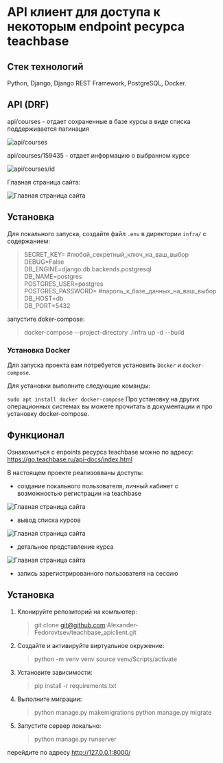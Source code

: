 # API клиент для доступа к некоторым endpoint ресурса teachbase 

## Стек технологий
Python, Django, Django REST Framework, PostgreSQL, Docker.

## API (DRF)

api/courses - отдает сохраненные в базе курсы в виде списка
поддерживается пагинация

![api/courses](./static/img/api_courses.png)

api/courses/159435 - отдает информацию о выбранном курсе

![api/courses/id](./static/img/api_coursedetail.png)

Главная страница сайта:

![Главная страница сайта](./static/img/firstpage.png)



## Установка

Для локального запуска, создайте файл `.env` в директории `infra/` с содержанием:

>SECRET_KEY= #любой_секретный_ключ_на_ваш_выбор\
>DEBUG=False\
>DB_ENGINE=django.db.backends.postgresql\
>DB_NAME=postgres\
>POSTGRES_USER=postgres\
>POSTGRES_PASSWORD= #пароль_к_базе_данных_на_ваш_выбор\
>DB_HOST=db\
>DB_PORT=5432

запустите doker-compose:
>docker-compose --project-directory ./infra up -d --build
### Установка Docker

Для запуска проекта вам потребуется установить `Docker` и `docker-compose`.

Для установки выполните следующие команды:

`sudo apt install docker docker-compose`
Про установку на других операционных системах вы можете прочитать в документации и про установку docker-compose.

## Функционал

Ознакомиться с enpoints ресурса teachbase можно по адресу:
https://go.teachbase.ru/api-docs/index.html

В настоящем проекте реализовваны доступы:

- создание локального пользователя, личный кабинет с возможностью регистрации на teachbase

![Главная страница сайта](./static/img/profile.png)

- вывод списка курсов

![Главная страница сайта](./static/img/courses.png)

- детальное представление курса

![Главная страница сайта](./static/img/coursedetail.png)

- запись зарегистрированного пользователя на сессию

## Установка

1. Клонируйте репозиторий на компьютер:
    >git clone git@github.com:Alexander-Fedorovtsev/teachbase_apiclient.git

2. Создайте и активируйте виртуальное окружение:
    >python -m venv venv
    >source venv/Scripts/activate

3. Установите зависимости:
    >pip install -r requirements.txt

4. Выполните миграции:
    >python manage.py makemigrations
    >python manage.py migrate

5. Запустите сервер локально:
    >python manage.py runserver

перейдите по адресу http://127.0.0.1:8000/

